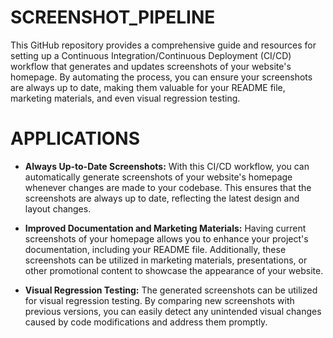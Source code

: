 # SCREENSHOT_PIPELINE
This GitHub repository provides a comprehensive guide and resources for setting up a Continuous Integration/Continuous Deployment (CI/CD) workflow that generates and updates screenshots of your website's homepage. By automating the process, you can ensure your screenshots are always up to date, making them valuable for your README file, marketing materials, and even visual regression testing.

# APPLICATIONS

   - __Always Up-to-Date Screenshots:__ With this CI/CD workflow, you can automatically generate screenshots of your website's homepage whenever changes are made to your codebase. This ensures that the screenshots are always up to date, reflecting the latest design and layout changes.

  -  __Improved Documentation and Marketing Materials:__ Having current screenshots of your homepage allows you to enhance your project's documentation, including your README file. Additionally, these screenshots can be utilized in marketing materials, presentations, or other promotional content to showcase the appearance of your website.

  -  __Visual Regression Testing:__ The generated screenshots can be utilized for visual regression testing. By comparing new screenshots with previous versions, you can easily detect any unintended visual changes caused by code modifications and address them promptly.
